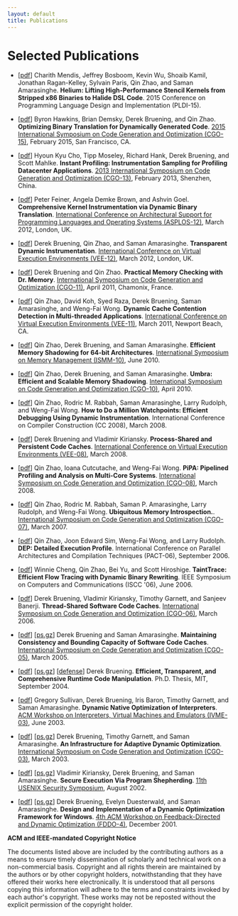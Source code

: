 ```yaml
---
layout: default
title: Publications
---
```


# Selected Publications

* [[pdf](http://groups.csail.mit.edu/commit/papers/2015/mendis-pldi15-helium.pdf)]
Charith Mendis, Jeffrey Bosboom, Kevin Wu, Shoaib Kamil, Jonathan Ragan-Kelley,
Sylvain Paris, Qin Zhao, and Saman Amarasinghe.
**Helium: Lifting High-Performance Stencil Kernels from Stripped x86
Binaries to Halide DSL Code**.
2015 Conference on Programming Language Design and Implementation (PLDI-15). 

*  [[pdf](http://www.burningcutlery.com/derek/docs/dgc-CGO15.pdf)]
Byron Hawkins, Brian Demsky, Derek Bruening, and Qin Zhao.
**Optimizing Binary Translation for Dynamically Generated Code**.
[2015 International Symposium on Code Generation
and Optimization (CGO-15)](http://www.cgo.org/cgo2015/), February 2015, San Francisco, CA.

* [[pdf](http://www.burningcutlery.com/derek/docs/instant-profiling-CGO13.pdf)]
Hyoun Kyu Cho, Tipp Moseley, Richard Hank, Derek Bruening, and Scott Mahlke.
**Instant Profiling: Instrumentation Sampling for Profiling Datacenter
Applications**.
[2013 International Symposium on Code Generation
and Optimization (CGO-13)](http://www.cgo.org/cgo2013/), February 2013, Shenzhen, China. 

* [[pdf](http://www.cs.toronto.edu/~peter/feiner_asplos_2012.pdf)]
Peter Feiner, Angela Demke Brown, and Ashvin Goel.
**Comprehensive Kernel Instrumentation via Dynamic Binary Translation**.
[
International Conference on Architectural Support for Programming Languages
and Operating Systems (ASPLOS-12)](http://research.microsoft.com/en-us/um/cambridge/events/asplos_2012/), March 2012,
London, UK. 

* [[pdf](http://www.burningcutlery.com/derek/docs/transparency-VEE12.pdf)]
Derek Bruening, Qin Zhao, and Saman Amarasinghe.
**Transparent Dynamic Instrumentation**.
[International 
Conference on Virtual Execution Environments (VEE-12)](http://www.cl.cam.ac.uk/research/srg/netos/vee_2012/), March 2012,
London, UK. 

* [[pdf](http://www.burningcutlery.com/derek/docs/drmem-CGO11.pdf)]
Derek Bruening and Qin Zhao.
**Practical Memory Checking with Dr. Memory**.
[International 
Symposium on Code Generation and Optimization (CGO-11)](http://www.cgo.org), April 2011,
Chamonix, France. 

* [[pdf](http://www.burningcutlery.com/derek/docs/cache-contention-vee11.pdf)]
Qin Zhao, David Koh, Syed Raza, Derek Bruening, Saman Amarasinghe, and Weng-Fai Wong.
**Dynamic Cache Contention Detection in Multi-threaded Applications**.
[International 
Conference on Virtual Execution Environments (VEE-11)](http://www.cs.technion.ac.il/~erez/vee11/VEE_2011/Home_Page.html), March 2011,
Newport Beach, CA. 

* [[pdf](http://www.burningcutlery.com/derek/docs/ems64-ISMM10.pdf)]
Qin Zhao, Derek Bruening, and Saman Amarasinghe.
**Efficient Memory Shadowing for 64-bit Architectures**.
[International Symposium
on Memory Management (ISMM-10)](http://www.cs.purdue.edu/ISMM10/), June 2010. 

* [[pdf](http://www.burningcutlery.com/derek/docs/umbra-CGO10.pdf)]
Qin Zhao, Derek Bruening, and Saman Amarasinghe.
**Umbra: Efficient and Scalable Memory Shadowing**.
[International
Symposium on Code Generation and Optimization (CGO-10)](http://www.cgo.org), April 2010.

* [[pdf](pubs/zhao-million-watchpoints-CC08.pdf)]
Qin Zhao, Rodric M. Rabbah, Saman Amarasinghe, Larry Rudolph, and Weng-Fai Wong.
**How to Do a Million Watchpoints: Efficient Debugging Using Dynamic
Instrumentation**.
International Conference on Compiler Construction (CC 2008), March 2008.

* [[pdf](http://www.burningcutlery.com/derek/docs/procshared-VEE08.pdf)]
Derek Bruening and Vladimir Kiriansky.
**Process-Shared and Persistent Code Caches**.
[International
Conference on Virtual Execution Environments (VEE-08)](http://vee08.cs.tcd.ie/), March 2008.

* [[pdf](pubs/PiPA-pipelined-profiling-cgo08.pdf)]
Qin Zhao, Ioana Cutcutache, and Weng-Fai Wong.
**PiPA: Pipelined Profiling and Analysis on Multi-Core Systems**.
[International
Symposium on Code Generation and Optimization (CGO-08)](http://www.cgo.org), March 2008. 

* [[pdf](pubs/zhao-introspection-cgo07.pdf)]
Qin Zhao, Rodric M. Rabbah, Saman P. Amarasinghe, Larry Rudolph, and Weng-Fai Wong.
**Ubiquitous Memory Introspection.**.
[International
Symposium on Code Generation and Optimization (CGO-07)](http://www.cgo.org), March 2007. 

* [[pdf](pubs/zhao-DEP-pact06.pdf)]
Qin Zhao, Joon Edward Sim, Weng-Fai Wong, and Larry Rudolph.
**DEP: Detailed Execution Profile**.
International Conference on Parallel Architectures and Compilation
Techniques (PACT-06)</a>, September 2006. 

* [[pdf](pubs/tainttrace-iscc06.pdf)]
Winnie Cheng, Qin Zhao, Bei Yu, and Scott Hiroshige.
**TaintTrace: Efficient Flow Tracing with Dynamic Binary Rewriting**.
IEEE Symposium on Computers and Communications (ISCC '06), June 2006.

* [[pdf](http://www.burningcutlery.com/derek/docs/threadshared-CGO06.pdf)]
Derek Bruening, Vladimir Kiriansky, Timothy Garnett, and Sanjeev Banerji.
**Thread-Shared Software Code Caches**.
[International
Symposium on Code Generation and Optimization (CGO-06)](http://www.cgo.org), March 2006. 

* [[pdf](http://www.burningcutlery.com/derek/docs/cacheconscap-CGO05.pdf)]
  [[ps.gz](http://www.burningcutlery.com/derek/docs/cacheconscap-CGO05.ps.gz)]
Derek Bruening and Saman Amarasinghe. 
**Maintaining Consistency and Bounding Capacity of Software Code Caches**.
[International
Symposium on Code Generation and Optimization (CGO-05)](http://www.cgo.org), March 2005. 

* [[pdf](http://www.burningcutlery.com/derek/docs/phd.pdf)]
  [[ps.gz](http://www.burningcutlery.com/derek/docs/phd.ps.gz)]
  [[defense](http://www.burningcutlery.com/derek/phd.html)]
Derek Bruening.
**Efficient, Transparent, and Comprehensive Runtime Code Manipulation**.
Ph.D. Thesis, MIT, September 2004. 

* [[pdf](http://www.burningcutlery.com/derek/docs/IVME03.pdf)]
    Gregory Sullivan, Derek Bruening, Iris Baron, Timothy Garnett, and
Saman Amarasinghe. 
**Dynamic Native Optimization of Interpreters**. 
[ACM Workshop on
Interpreters, Virtual Machines and Emulators (IVME-03)](http://www.cs.tcd.ie/David.Gregg/ivme03/), June 2003. 

* [[pdf](http://www.burningcutlery.com/derek/docs/adaptive-CGO03.pdf)]
  [[ps.gz](http://www.burningcutlery.com/derek/docs/adaptive-CGO03.ps.gz)]
    Derek Bruening, Timothy Garnett, and Saman Amarasinghe. 
**An Infrastructure for Adaptive Dynamic Optimization**.
[International
Symposium on Code Generation and Optimization (CGO-03)](http://www.cgo.org), March 2003. 

* [[pdf](http://www.burningcutlery.com/derek/docs/security-usenix.pdf)]
  [[ps.gz](http://www.burningcutlery.com/derek/docs/security-usenix.ps.gz)]
Vladimir Kiriansky, Derek Bruening, and Saman Amarasinghe.
**Secure Execution Via Program Shepherding**.
[11th USENIX Security
Symposium](http://www.usenix.org/events/sec02/), August 2002.

* [[pdf](http://www.burningcutlery.com/derek/docs/win32-FDDO.pdf)]
  [[ps.gz](http://www.burningcutlery.com/derek/docs/win32-FDDO.ps.gz)]
    Derek Bruening, Evelyn Duesterwald, and Saman Amarasinghe.
**Design and Implementation of a Dynamic Optimization Framework for
Windows**.
[
4th ACM Workshop on Feedback-Directed and Dynamic
Optimization (FDDO-4)](http://www.cesr.ncsu.edu/fddo4/index.html), December 2001.


**ACM and IEEE-mandated Copyright Notice**

The documents listed above are included by the contributing authors
as a means to ensure timely dissemination of scholarly and
technical work on a non-commercial basis. Copyright and all rights
therein are maintained by the authors or by other copyright
holders, notwithstanding that they have offered their works here
electronically. It is understood that all persons copying this
information will adhere to the terms and constraints invoked by
each author's copyright. These works may not be reposted without
the explicit permission of the copyright holder.
